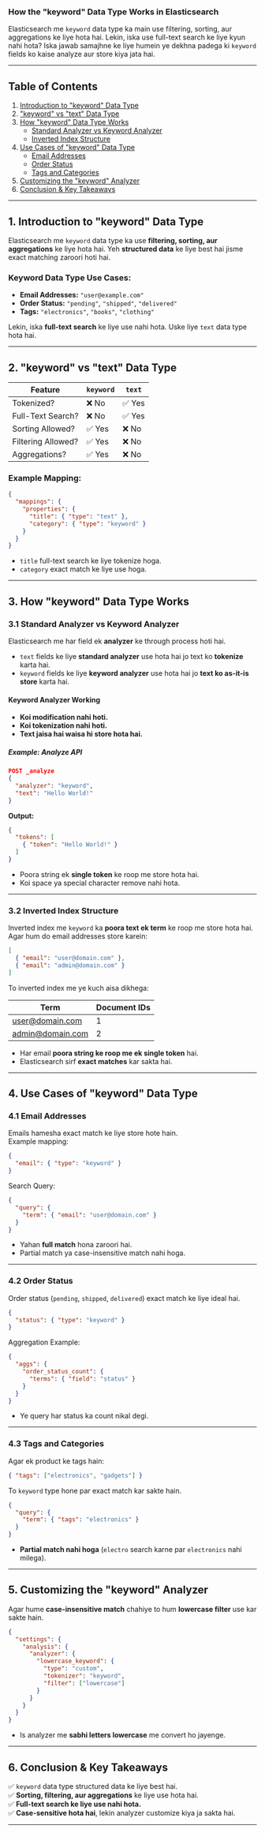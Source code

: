 ### **How the "keyword" Data Type Works in Elasticsearch**  

Elasticsearch me `keyword` data type ka main use filtering, sorting, aur aggregations ke liye hota hai. Lekin, iska use full-text search ke liye kyun nahi hota? Iska jawab samajhne ke liye humein ye dekhna padega ki `keyword` fields ko kaise analyze aur store kiya jata hai.

---

## **Table of Contents**  

1. [Introduction to "keyword" Data Type](#1)  
2. ["keyword" vs "text" Data Type](#2)  
3. [How "keyword" Data Type Works](#3)  
   - [Standard Analyzer vs Keyword Analyzer](#3-1)  
   - [Inverted Index Structure](#3-2)  
4. [Use Cases of "keyword" Data Type](#4)  
   - [Email Addresses](#4-1)  
   - [Order Status](#4-2)  
   - [Tags and Categories](#4-3)  
5. [Customizing the "keyword" Analyzer](#5)  
6. [Conclusion & Key Takeaways](#6)  

---

## **1. Introduction to "keyword" Data Type**  <a id="1"></a>

Elasticsearch me `keyword` data type ka use **filtering, sorting, aur aggregations** ke liye hota hai. Yeh **structured data** ke liye best hai jisme exact matching zaroori hoti hai.  

### **Keyword Data Type Use Cases:**  
- **Email Addresses:** `"user@example.com"`  
- **Order Status:** `"pending"`, `"shipped"`, `"delivered"`  
- **Tags:** `"electronics"`, `"books"`, `"clothing"`  

Lekin, iska **full-text search** ke liye use nahi hota. Uske liye `text` data type hota hai.  

---

## **2. "keyword" vs "text" Data Type**  <a id="2"></a>

| Feature         | `keyword` | `text` |
|---------------|-----------|--------|
| Tokenized?    | ❌ No | ✅ Yes |
| Full-Text Search? | ❌ No | ✅ Yes |
| Sorting Allowed? | ✅ Yes | ❌ No |
| Filtering Allowed? | ✅ Yes | ❌ No |
| Aggregations? | ✅ Yes | ❌ No |

### **Example Mapping:**  
```json
{
  "mappings": {
    "properties": {
      "title": { "type": "text" },
      "category": { "type": "keyword" }
    }
  }
}
```
- `title` full-text search ke liye tokenize hoga.  
- `category` exact match ke liye use hoga.  

---

## **3. How "keyword" Data Type Works**  <a id="3"></a>

### **3.1 Standard Analyzer vs Keyword Analyzer**  <a id="3-1"></a>

Elasticsearch me har field ek **analyzer** ke through process hoti hai.  
- `text` fields ke liye **standard analyzer** use hota hai jo text ko **tokenize** karta hai.  
- `keyword` fields ke liye **keyword analyzer** use hota hai jo **text ko as-it-is store** karta hai.  

#### **Keyword Analyzer Working**  
- **Koi modification nahi hoti.**  
- **Koi tokenization nahi hoti.**  
- **Text jaisa hai waisa hi store hota hai.**  

##### **Example: Analyze API**  
```json
POST _analyze
{
  "analyzer": "keyword",
  "text": "Hello World!"
}
```
**Output:**  
```json
{
  "tokens": [
    { "token": "Hello World!" }
  ]
}
```
- Poora string ek **single token** ke roop me store hota hai.  
- Koi space ya special character remove nahi hota.  

---

### **3.2 Inverted Index Structure**  <a id="3-2"></a>

Inverted index me `keyword` ka **poora text ek term** ke roop me store hota hai.  
Agar hum do email addresses store karein:  

```json
[
  { "email": "user@domain.com" },
  { "email": "admin@domain.com" }
]
```
To inverted index me ye kuch aisa dikhega:  

| Term | Document IDs |
|------|-------------|
| user@domain.com | 1 |
| admin@domain.com | 2 |

- Har email **poora string ke roop me ek single token** hai.  
- Elasticsearch sirf **exact matches** kar sakta hai.  

---

## **4. Use Cases of "keyword" Data Type**  <a id="4"></a>

### **4.1 Email Addresses**  <a id="4-1"></a>

Emails hamesha exact match ke liye store hote hain.  
Example mapping:  
```json
{
  "email": { "type": "keyword" }
}
```
Search Query:  
```json
{
  "query": {
    "term": { "email": "user@domain.com" }
  }
}
```
- Yahan **full match** hona zaroori hai.  
- Partial match ya case-insensitive match nahi hoga.  

---

### **4.2 Order Status**  <a id="4-2"></a>

Order status (`pending`, `shipped`, `delivered`) exact match ke liye ideal hai.  
```json
{
  "status": { "type": "keyword" }
}
```
Aggregation Example:  
```json
{
  "aggs": {
    "order_status_count": {
      "terms": { "field": "status" }
    }
  }
}
```
- Ye query har status ka count nikal degi.  

---

### **4.3 Tags and Categories**  <a id="4-3"></a>

Agar ek product ke tags hain:  
```json
{ "tags": ["electronics", "gadgets"] }
```
To `keyword` type hone par exact match kar sakte hain.  

```json
{
  "query": {
    "term": { "tags": "electronics" }
  }
}
```
- **Partial match nahi hoga** (`electro` search karne par `electronics` nahi milega).  

---

## **5. Customizing the "keyword" Analyzer**  <a id="5"></a>

Agar hume **case-insensitive match** chahiye to hum **lowercase filter** use kar sakte hain.  

```json
{
  "settings": {
    "analysis": {
      "analyzer": {
        "lowercase_keyword": {
          "type": "custom",
          "tokenizer": "keyword",
          "filter": ["lowercase"]
        }
      }
    }
  }
}
```
- Is analyzer me **sabhi letters lowercase** me convert ho jayenge.  

---

## **6. Conclusion & Key Takeaways**  <a id="6"></a>

✅ `keyword` data type structured data ke liye best hai.  
✅ **Sorting, filtering, aur aggregations** ke liye use hota hai.  
✅ **Full-text search ke liye use nahi hota.**  
✅ **Case-sensitive hota hai**, lekin analyzer customize kiya ja sakta hai.  

---